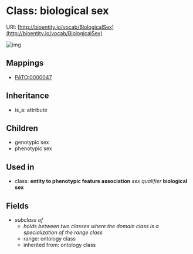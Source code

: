 # Class: biological sex




URI: [http://bioentity.io/vocab/BiologicalSex](http://bioentity.io/vocab/BiologicalSex)

![img](http://yuml.me/diagram/nofunky;dir:TB/class/\[BiologicalSex]-%20subclass%20of(i)%20%3F>\[OntologyClass],%20\[EntityToPhenotypicFeatureAssociation]-%20sex%20qualifier(i)%20%3F>\[BiologicalSex],%20\[BiologicalSex]^-\[PhenotypicSex],%20\[BiologicalSex]^-\[GenotypicSex],%20\[Attribute]^-\[BiologicalSex])
## Mappings

 * [PATO:0000047](http://purl.obolibrary.org/obo/PATO_0000047)
## Inheritance

 *  is_a: attribute
## Children

 * genotypic sex
 * phenotypic sex
## Used in

 *  class: **entity to phenotypic feature association** *sex qualifier* **biological sex**
## Fields

 * _subclass of_
    * _holds between two classes where the domain class is a specialization of the range class_
    * range: ontology class
    * inherited from: ontology class
